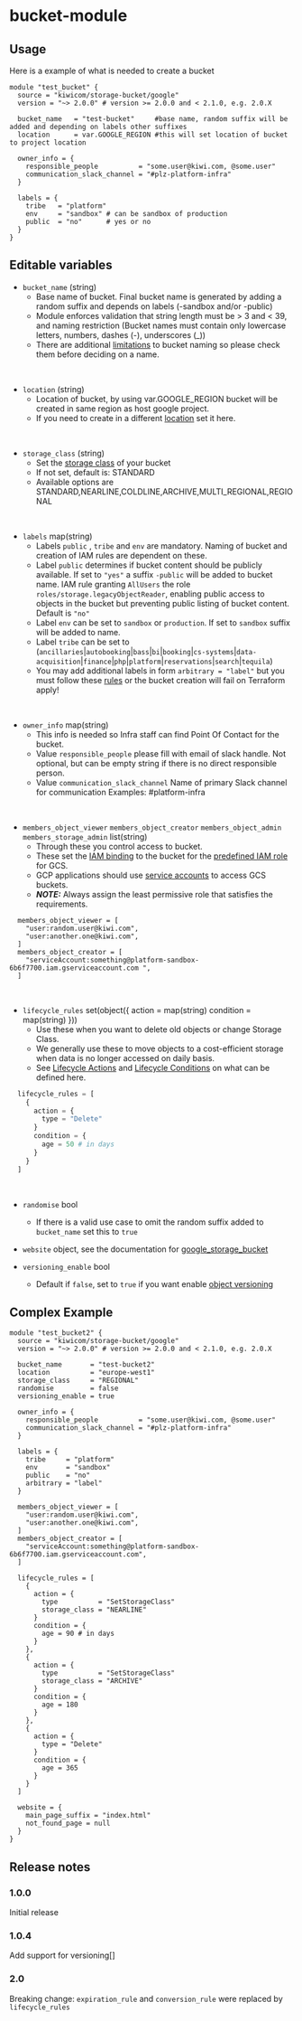 # bucket-module

## Usage
Here is a example of what is needed to create a bucket 
```hcl-terraform
module "test_bucket" {
  source = "kiwicom/storage-bucket/google"
  version = "~> 2.0.0" # version >= 2.0.0 and < 2.1.0, e.g. 2.0.X

  bucket_name   = "test-bucket"     #base name, random suffix will be added and depending on labels other suffixes
  location      = var.GOOGLE_REGION #this will set location of bucket to project location

  owner_info = {
    responsible_people          = "some.user@kiwi.com, @some.user"
    communication_slack_channel = "#plz-platform-infra"
  }

  labels = {
    tribe   = "platform" 
    env     = "sandbox" # can be sandbox of production
    public  = "no"      # yes or no
  }
}
```

## Editable variables

* `bucket_name` (string)
    * Base name of bucket. Final bucket name is generated by adding a random suffix and depends on labels (-sandbox and/or -public)
    * Module enforces validation that string length must be > 3 and < 39, and naming restriction (Bucket names must contain only lowercase letters, numbers, dashes (-), underscores (_))
    * There are additional [limitations](https://cloud.google.com/storage/docs/naming-buckets) to bucket naming so please check them before deciding on a name. 
<br />

* `location` (string)   
    * Location of bucket, by using var.GOOGLE_REGION bucket will be created in same region as host google project.
    * If you need to create in a different [location](https://cloud.google.com/storage/docs/locations) set it here.
<br />

* `storage_class` (string)  
    * Set the [storage class](https://cloud.google.com/storage/docs/storage-classes) of your bucket
    * If not set, default is: STANDARD
    * Available options are STANDARD,NEARLINE,COLDLINE,ARCHIVE,MULTI_REGIONAL,REGIONAL
<br /> 

* `labels` map(string)
    * Labels `public` , `tribe` and `env` are mandatory. Naming of bucket and creation of IAM rules are dependent on these.
    * Label `public` determines if bucket content should be publicly available. If set to `"yes"` a suffix `-public` will be added to bucket name. IAM rule granting `AllUsers` the role `roles/storage.legacyObjectReader`, enabling public access to objects in the bucket but preventing public listing of bucket content. Default is `"no"`
    * Label `env` can be set to `sandbox` or `production`. If set to `sandbox` suffix will be added to name.
    * Label `tribe` can be set to (`ancillaries`|`autobooking`|`bass`|`bi`|`booking`|`cs-systems`|`data-acquisition`|`finance`|`php`|`platform`|`reservations`|`search`|`tequila`)
    * You may add additional labels in form `arbitrary = "label"` but you must follow these [rules](https://cloud.google.com/storage/docs/key-terms#bucket-labels) or the bucket creation will fail on Terraform apply!
<br /> 

* `owner_info` map(string)
    * This info is needed so Infra staff can find Point Of Contact for the bucket.
    * Value `responsible_people` please fill with email of slack handle. Not optional, but can be empty string if there is no direct responsible person.
    * Value `communication_slack_channel` Name of primary Slack channel for communication Examples: #platform-infra
<br />

* `members_object_viewer` `members_object_creator` `members_object_admin` `members_storage_admin` list(string)
    * Through these you control access to bucket.
    * These set the [IAM binding](https://www.terraform.io/docs/providers/google/r/storage_bucket_iam.html#google_storage_bucket_iam_binding) to the bucket for the [predefined IAM role](https://cloud.google.com/storage/docs/access-control/iam-roles) for GCS.
    * GCP applications should use [service accounts](https://kiwi.wiki/handbook/tooling/gcp/service-accounts/) to access GCS buckets.
    * **_NOTE:_** Always assign the least permissive role that satisfies the requirements.

```hcl-terraform
  members_object_viewer = [
    "user:random.user@kiwi.com",
    "user:another.one@kiwi.com",
  ]
  members_object_creator = [
    "serviceAccount:something@platform-sandbox-6b6f7700.iam.gserviceaccount.com ",
  ]
```
<br />

* `lifecycle_rules` set(object({ action = map(string) condition = map(string) }))
    * Use these when you want to delete old objects or change Storage Class.
    * We generally use these to move objects to a cost-efficient storage when data is no longer accessed on daily basis.
    * See [Lifecycle Actions](https://cloud.google.com/storage/docs/lifecycle#actions) and [Lifecycle Conditions](https://cloud.google.com/storage/docs/lifecycle#conditions) on what can be defined here.
  
  
```terraform
  lifecycle_rules = [
    {
      action = {
        type = "Delete"
      }
      condition = {
        age = 50 # in days
      }
    }
  ]
```
<br />

* `randomise` bool
    * If there is a valid use case to omit the random suffix added to `bucket_name` set this to `true`
    
* `website` object, see the documentation for [google_storage_bucket](https://www.terraform.io/docs/providers/google/r/storage_bucket.html#website)

* `versioning_enable` bool
    * Default if `false`, set to `true` if you want enable [object versioning](https://cloud.google.com/storage/docs/object-versioning) 

## Complex Example

```hcl-terraform
module "test_bucket2" {
  source = "kiwicom/storage-bucket/google"
  version = "~> 2.0.0" # version >= 2.0.0 and < 2.1.0, e.g. 2.0.X

  bucket_name       = "test-bucket2"     
  location          = "europe-west1"
  storage_class     = "REGIONAL"
  randomise         = false
  versioning_enable = true

  owner_info = {
    responsible_people          = "some.user@kiwi.com, @some.user"
    communication_slack_channel = "#plz-platform-infra"
  }

  labels = {
    tribe     = "platform" 
    env       = "sandbox" 
    public    = "no"      
    arbitrary = "label"
  }

  members_object_viewer = [
    "user:random.user@kiwi.com",
    "user:another.one@kiwi.com",
  ]
  members_object_creator = [
    "serviceAccount:something@platform-sandbox-6b6f7700.iam.gserviceaccount.com",
  ]
  
  lifecycle_rules = [
    {
      action = {
        type          = "SetStorageClass"
        storage_class = "NEARLINE"
      }
      condition = {
        age = 90 # in days
      }
    },
    {
      action = {
        type          = "SetStorageClass"
        storage_class = "ARCHIVE"
      }
      condition = {
        age = 180
      }
    },
    {
      action = {
        type = "Delete"
      }
      condition = {
        age = 365
      }
    }
  ]
  
  website = {
    main_page_suffix = "index.html"
    not_found_page = null
  }
}
```
## Release notes

### 1.0.0
Initial release

### 1.0.4
Add support for versioning[]

### 2.0

Breaking change: `expiration_rule` and `conversion_rule` were replaced by `lifecycle_rules`
